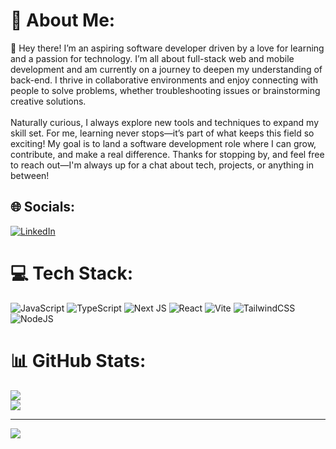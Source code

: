 # 🌱 About Me:
👋 Hey there! I’m an aspiring software developer driven by a love for learning and a passion for technology. I’m all about full-stack web and mobile development and am currently on a journey to deepen my understanding of back-end. I thrive in collaborative environments and enjoy connecting with people to solve problems, whether troubleshooting issues or brainstorming creative solutions.<br><br>Naturally curious, I always explore new tools and techniques to expand my skill set. For me, learning never stops—it’s part of what keeps this field so exciting! My goal is to land a software development role where I can grow, contribute, and make a real difference. Thanks for stopping by, and feel free to reach out—I'm always up for a chat about tech, projects, or anything in between!


## 🌐 Socials:
[![LinkedIn](https://img.shields.io/badge/LinkedIn-%230077B5.svg?logo=linkedin&logoColor=white)](https://linkedin.com/in/wallysonadsilva) 

# 💻 Tech Stack:
![JavaScript](https://img.shields.io/badge/javascript-%23323330.svg?style=for-the-badge&logo=javascript&logoColor=%23F7DF1E) ![TypeScript](https://img.shields.io/badge/typescript-%23007ACC.svg?style=for-the-badge&logo=typescript&logoColor=white) ![Next JS](https://img.shields.io/badge/Next-black?style=for-the-badge&logo=next.js&logoColor=white) ![React](https://img.shields.io/badge/react-%2320232a.svg?style=for-the-badge&logo=react&logoColor=%2361DAFB) ![Vite](https://img.shields.io/badge/vite-%23646CFF.svg?style=for-the-badge&logo=vite&logoColor=white) ![TailwindCSS](https://img.shields.io/badge/tailwindcss-%2338B2AC.svg?style=for-the-badge&logo=tailwind-css&logoColor=white) ![NodeJS](https://img.shields.io/badge/node.js-6DA55F?style=for-the-badge&logo=node.js&logoColor=white)
# 📊 GitHub Stats:
![](https://github-readme-stats.vercel.app/api?username=wallysonadsilva&theme=aura&hide_border=false&include_all_commits=true&count_private=true)<br/>
![](https://github-readme-streak-stats.herokuapp.com/?user=wallysonadsilva&theme=aura&hide_border=false)<br/>

---
[![](https://visitcount.itsvg.in/api?id=wallysonadsilva&icon=8&color=6)](https://visitcount.itsvg.in)

<!-- Proudly created with GPRM ( https://gprm.itsvg.in ) -->
 
